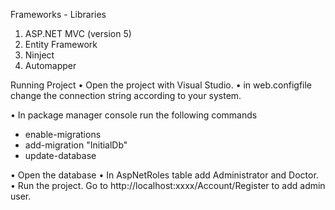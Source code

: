 Frameworks - Libraries
1.	ASP.NET MVC (version 5)
2.	Entity Framework
3.	Ninject
4.	Automapper

Running Project
•	Open the project with Visual Studio.
•	in web.configfile change the connection string according to your system.
<connectionString><add name="ClinicDB" connectionString="data source=Your data source; initial catalog=ClinicDB;Integrated Security=True" providerName="System.Data.SqlClient" /></connectionString>

•	In package manager console run the following commands
-  enable-migrations
-  add-migration "InitialDb"
-  update-database


•	Open the database
•	In AspNetRoles table add Administrator and Doctor.
•	Run the project. Go to http://localhost:xxxx/Account/Register to add admin user.
